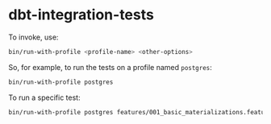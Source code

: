# dbt-integration-tests

To invoke, use:

```bash
bin/run-with-profile <profile-name> <other-options>
```

So, for example, to run the tests on a profile named `postgres`:

```bash
bin/run-with-profile postgres
```

To run a specific test:

```bash
bin/run-with-profile postgres features/001_basic_materializations.feature
```
